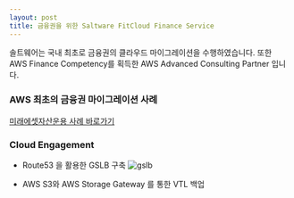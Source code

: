 ```yaml
---
layout: post
title: 금융권을 위한 Saltware FitCloud Finance Service
---
```


솔트웨어는 국내 최초로 금융권의 클라우드 마이그레이션을 수행하였습니다. 또한 AWS Finance Competency를 획득한 AWS Advanced Consulting Partner 입니다.

### AWS 최초의 금융권 마이그레이션 사례
[미래에셋자산운용 사례 바로가기](https://aws.amazon.com/ko/solutions/case-studies/miraeasset/)


### Cloud Engagement 
- Route53 을 활용한 GSLB 구축
![gslb](https://user-images.githubusercontent.com/29446742/28563273-64b2c25c-7160-11e7-8e91-8fc25217bf59.png)

- AWS S3와 AWS Storage Gateway 를 통한 VTL 백업
